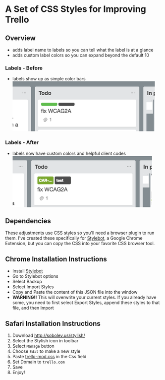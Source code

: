 # A Set of CSS Styles for Improving Trello

## Overview
* adds label name to labels so you can tell what the label is at a glance
* adds custom label colors so you can expand beyond the default 10

### Labels - Before
* labels show up as simple color bars
![Labels Before](img/labels-before.png)

### Labels - After
* labels now have custom colors and helpful client codes
![Labels After](img/labels-after.png)

## Dependencies
These adjustments use CSS styles so you'll need a browser plugin to run them. I've created these specifically for [Stylebot](https://chrome.google.com/webstore/detail/stylebot/oiaejidbmkiecgbjeifoejpgmdaleoha), a Google Chrome Extension, but you can copy the CSS into your favorite CSS browser tool.

## Chrome Installation Instructions
* Install [Stylebot](https://chrome.google.com/webstore/detail/stylebot/oiaejidbmkiecgbjeifoejpgmdaleoha)
* Go to Stylebot options
* Select Backup
* Select Import Styles
* Copy and Paste the content of this JSON file into the window
* **WARNING!!** This will overwrite your current styles. If you already have some, you need to first select Export Styles, append these styles to that file, and then Import

## Safari Installation Instructions

1. Download <http://sobolev.us/stylish/>
2. Select the Stylish icon in toolbar
3. Select `Manage` button
4. Choose `Edit` to make a new style
5. Paste [trello-mod.css](/trello-mod.css) in the Css field
6. Set Domain to `trello.com`
7. Save
8. Enjoy!
